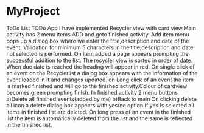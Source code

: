 # MyProject
ToDo List
TODo App
I have implemented Recycler view with card view.Main activity has 2 menu items ADD and goto finished activity.
Add item menu pops up a dialog box where we enter the title,description and date of the event.
Validation for minimum 5 characters in the title,description and date not selected is performed.
On item added a page appears prompting the successful addition to the list.
The recycler view is sorted in order of date.
When due date is reached the heading will appear in red.
On single click of an event on the Recyclerlist a dialog box appears with the information of the event loaded in it and changes updated.
on Long click of an event the item is marked finished and will go to the finished activity.Colour of cardview becomes green prompting finish.
In finished activity 2 menu buttons
  a)Delete all finished events(added by me)
  b)Back to main
On clicking delete all icon a delete dialog box appears with yes/no option.If yes is selected all items in finished list are deleted.
On long press of an event in the finished list the item is automatically deleted from the list and the same is reflected in the finished list.
